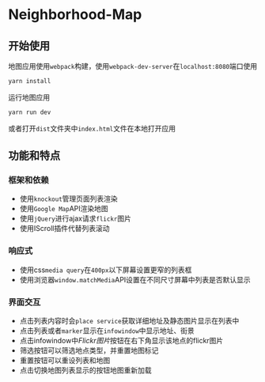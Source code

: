 # Neighborhood-Map

## 开始使用

地图应用使用`webpack`构建，使用`webpack-dev-server`在`localhost:8080`端口使用

```bash
yarn install
```

运行地图应用

```bash
yarn run dev
```

或者打开`dist`文件夹中`index.html`文件在本地打开应用

## 功能和特点

### 框架和依赖

- 使用`knockout`管理页面列表渲染
- 使用`Google Map`API渲染地图
- 使用`jQuery`进行ajax请求`flickr`图片
- 使用IScroll插件代替列表滚动

### 响应式

- 使用css`media query`在`400px`以下屏幕设置更窄的列表框
- 使用浏览器`window.matchMedia`API设置在不同尺寸屏幕中列表是否默认显示

### 界面交互

- 点击列表内容时会`place service`获取详细地址及静态图片显示在列表中
- 点击列表或者`marker`显示在`infowindow`中显示地址、街景
- 点击infowindow中*Flickr图片*按钮在右下角显示该地点的flickr图片
- 筛选按钮可以筛选地点类型，并重置地图标记
- 重置按钮可以重设列表和地图
- 点击切换地图列表显示的按钮地图重新加载
